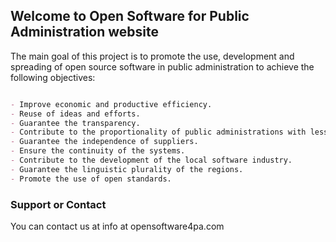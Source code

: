## Welcome to Open Software for Public Administration website

The main goal of this project is to promote the use, development and spreading of open source software in public administration to achieve the following objectives:

```markdown

- Improve economic and productive efficiency.
- Reuse of ideas and efforts.
- Guarantee the transparency.
- Contribute to the proportionality of public administrations with less budget and means.
- Guarantee the independence of suppliers.
- Ensure the continuity of the systems.
- Contribute to the development of the local software industry.
- Guarantee the linguistic plurality of the regions.
- Promote the use of open standards.

```

### Support or Contact

You can contact us at info at opensoftware4pa.com
